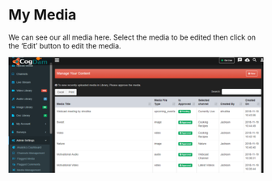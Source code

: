 # My Media

We can see our all media here. Select the media to be edited then click on the ‘Edit’ button to edit the media.

![](../.gitbook/assets/image%20%2898%29.png)

